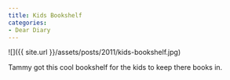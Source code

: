 ```yaml
---
title: Kids Bookshelf
categories:
- Dear Diary
---
```


![]({{ site.url }}/assets/posts/2011/kids-bookshelf.jpg)
  



Tammy got this cool bookshelf for the kids to keep there books in.
